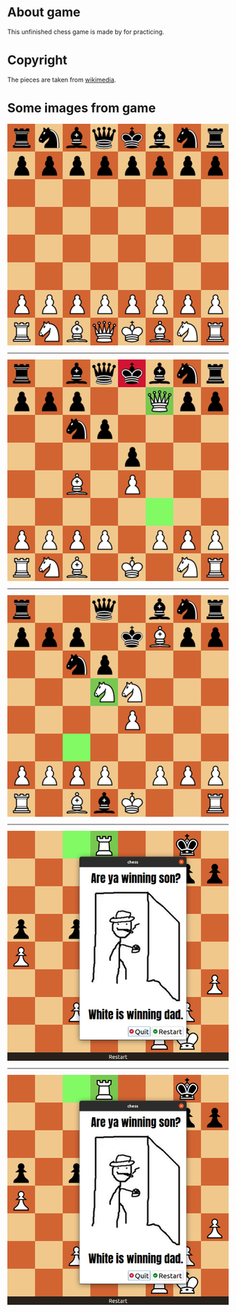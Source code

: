 # About game
This unfinished chess game is made by for practicing.
# Copyright
The pieces are taken from [wikimedia](https://commons.wikimedia.org/wiki/Category:PNG_chess_pieces/Standard_transparent).
# Some images from game
![screenshot1](https://github.com/olegskip/chess/blob/master/screenshots/screenshot1.png)  

---
![screenshot2](https://github.com/olegskip/chess/blob/master/screenshots/screenshot2.png)

---
![screenshot3](https://github.com/olegskip/chess/blob/master/screenshots/screenshot3.png)

---
![screenshot4](https://github.com/olegskip/chess/blob/master/screenshots/screenshot4.png)

---
![screenshot4](https://github.com/olegskip/chess/blob/master/screenshots/screenshot4.png)